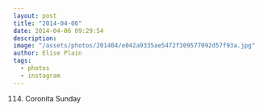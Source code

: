 ```yaml
---
layout: post
title: "2014-04-06"
date: 2014-04-06 09:29:54
description: 
image: "/assets/photos/201404/e042a9335ae5472f309577092d57f93a.jpg"
author: Elise Plain
tags: 
  - photos
  - instagram
---
```


114. Coronita Sunday
<p></p>
